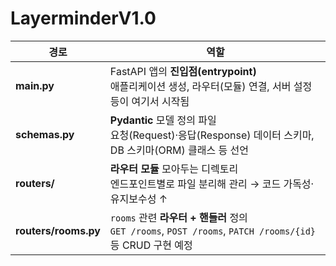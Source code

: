 # LayerminderV1.0

| 경로             | 역할                                                                                                    |
|------------------|---------------------------------------------------------------------------------------------------------|
| **main.py**      | FastAPI 앱의 **진입점(entrypoint)**<br>애플리케이션 생성, 라우터(모듈) 연결, 서버 설정 등이 여기서 시작됨 |
| **schemas.py**    | **Pydantic** 모델 정의 파일<br>요청(Request)·응답(Response) 데이터 스키마, DB 스키마(ORM) 클래스 등 선언    |
| **routers/**     | **라우터 모듈** 모아두는 디렉토리<br>엔드포인트별로 파일 분리해 관리 → 코드 가독성·유지보수성 ↑            |
| **routers/rooms.py** | `rooms` 관련 **라우터 + 핸들러** 정의<br>`GET /rooms`, `POST /rooms`, `PATCH /rooms/{id}` 등 CRUD 구현 예정 |
